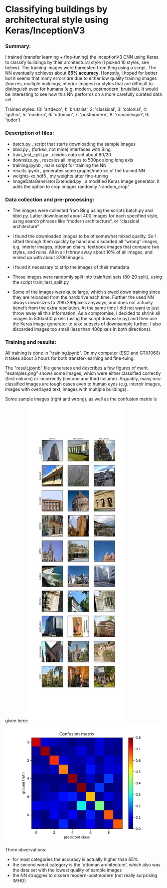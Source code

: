 # Classifying buildings by architectural style using Keras/InceptionV3 

### Summary:
I trained (transfer learning + fine-tuning) the InceptionV3 CNN using Keras to classify buildings by their architectural style (I picked 10 styles, see below). The training images were harvested from Bing using a script. The NN eventually achieves about **65% accuracy**. Honestly, I hoped for better but it seems that many errors are due to either low quality training images (low res, multiple buildings, interior images) or styles that are difficult to distinguish even for humans (e.g. modern, postmodern, brutalist). It would be interesting to see how this NN performs on a more carefully curated data set.

Trained styles:
{0: 'artdeco',  1: 'brutalist',  2: 'classical',  3: 'colonial',  4: 'gothic',  5: 'modern',  6: 'ottoman',  7: 'postmodern',  8: 'romanesque',  9: 'tudor'}


### Description of files:
- batch.py , script that starts downloading the sample images 
- bbid.py , (forked, not mine) interfaces with Bing 
- train_test_split.py , divides data set about 80/20 
- downsize.py , rescales all images to 500px along long axis 
- training.ipynb , main script for training the NN 
- results.ipynb , generates some graphs/metrics of the trained NN 
- weights-xx.hdf5 , my weights after fine-tuning
- ImageDataGeneratorExtended.py , a modified Keras image generator. it adds the option to crop images randomly "random_crop"



### Data collection and pre-processing:

- The images were collected from Bing using the scripts batch.py and bbid.py. Latter downloaded about 400 images for each specified style, using search phrases like “modern architecture", or “classical architecture”

- I found the downloaded images to be of somewhat mixed quality. So I sifted through them quickly by hand and discarded all “wrong” images, e.g. interior images, ottoman chairs, textbook images that compare two styles, and ruins. All in all I threw away about 10% of all images, and ended up with about 3700 images. 

- I found it necessary to strip the images of their metadata.

- Those images were randomly split into train/test sets (80-20 split), using the script train_test_split.py

-  Some of the images were quite large, which slowed down training since they are reloaded from the harddrive each time. Further the used NN always downsizes to 299x299pixels anyways, and does not actually benefit from the extra resolution. At the same time I did not want to just throw away all this information. As a compromise, I decided to shrink all images to 500x500 pixels (using the script downsize.py) and then use the Keras image generator to take subsets of downsample further. I also discarded images too small (less than 400pixels in both directions).


### Training and results:
All training is done in "training.ipynb". On my computer (SSD and GTX1060) it takes about 3 hours for both transfer-learning and fine-tuing.

The "result.jpynb" file generates and describes a few figures of merit. "examples.png" shows some images, which were either classified correctly (first column) or incorrectly (second and third column). Arguably, many mis-classified images are tough cases even to human eyes (e.g. interoir images, images with overlayed text, images with multiple buildings).

Some sample images (right and wrong), as well as the confusion matrix is given here:
![here](https://github.com/dominik31415/architecture/blob/master/architecture.png)
![here](https://github.com/dominik31415/architecture/blob/master/confusionMatrix.png)

Three obvervations:
- for most categories the accuracy is actually higher than 65%
- the second worst category is the 'ottoman architecture', which also was the data set with the lowest quality of sample images
- the NN struggles to discern modern-postmodern (not really surprising IMHO)
